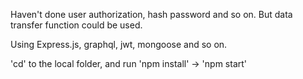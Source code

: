 ﻿Haven't done user authorization, hash password and so on. But data transfer function could be used.

Using Express.js, graphql, jwt, mongoose and so on.  

'cd' to the local folder, and run 'npm install' -> 'npm start'